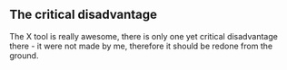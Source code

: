 ## The critical disadvantage
The X tool is really awesome, there is only one yet critical disadvantage there - it were not made by me, therefore it should be redone from the ground.
